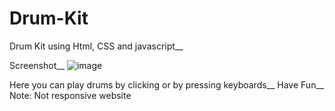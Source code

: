 # Drum-Kit
Drum Kit using Html, CSS and javascript__

Screenshot__
![image](https://user-images.githubusercontent.com/102955842/233678881-19735461-f268-45c9-a05a-204b2163a49a.png)

Here you can play drums by clicking or by pressing keyboards__ 
Have Fun__
Note: Not responsive website

